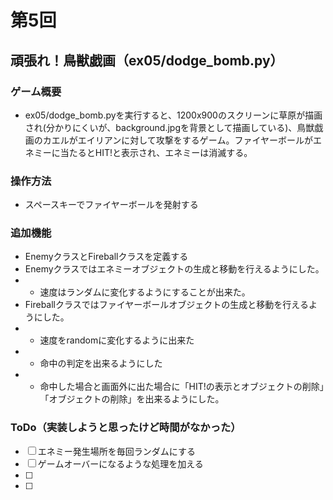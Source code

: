 # 第5回
## 頑張れ！鳥獣戯画（ex05/dodge_bomb.py）
### ゲーム概要
- ex05/dodge_bomb.pyを実行すると、1200x900のスクリーンに草原が描画され(分かりにくいが、background.jpgを背景として描画している)、鳥獣戯画のカエルがエイリアンに対して攻撃をするゲーム。ファイヤーボールがエネミーに当たるとHIT!と表示され、エネミーは消滅する。
### 操作方法
- スペースキーでファイヤーボールを発射する
### 追加機能
- EnemyクラスとFireballクラスを定義する
- Enemyクラスではエネミーオブジェクトの生成と移動を行えるようにした。
- - 速度はランダムに変化するようにすることが出来た。
- Fireballクラスではファイヤーボールオブジェクトの生成と移動を行えるようにした。
- - 速度をrandomに変化するように出来た
- - 命中の判定を出来るようにした
- - 命中した場合と画面外に出た場合に「HIT!の表示とオブジェクトの削除」「オブジェクトの削除」を出来るようにした。
### ToDo（実装しようと思ったけど時間がなかった）
- [ ] エネミー発生場所を毎回ランダムにする
- [ ] ゲームオーバーになるような処理を加える
- [ ] 
- [ ] 
